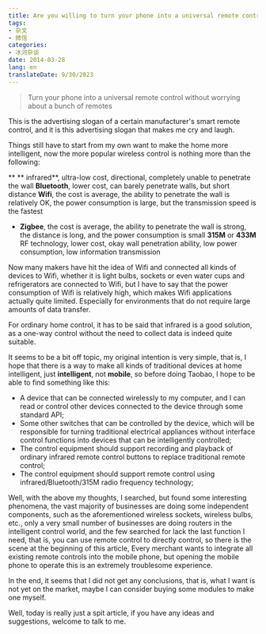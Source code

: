 ```yaml
---
title: Are you willing to turn your phone into a universal remote control?
tags:
- 杂文
- 微信
categories:
- 冰河杂谈
date: 2014-03-28
lang: en
translateDate: 9/30/2023
---
```

> Turn your phone into a universal remote control without worrying about a bunch of remotes

This is the advertising slogan of a certain manufacturer's smart remote control, and it is this advertising slogan that makes me cry and laugh.

Things still have to start from my own want to make the home more intelligent, now the more popular wireless control is nothing more than the following:

** ** infrared**, ultra-low cost, directional, completely unable to penetrate the wall
**Bluetooth**, lower cost, can barely penetrate walls, but short distance
**Wifi**, the cost is average, the ability to penetrate the wall is relatively OK, the power consumption is large, but the transmission speed is the fastest
* **Zigbee**, the cost is average, the ability to penetrate the wall is strong, the distance is long, and the power consumption is small
**315M** or **433M** RF technology, lower cost, okay wall penetration ability, low power consumption, low information transmission

Now many makers have hit the idea of Wifi and connected all kinds of devices to Wifi, whether it is light bulbs, sockets or even water cups and refrigerators are connected to Wifi, but I have to say that the power consumption of Wifi is relatively high, which makes Wifi applications actually quite limited. Especially for environments that do not require large amounts of data transfer.

For ordinary home control, it has to be said that infrared is a good solution, as a one-way control without the need to collect data is indeed quite suitable.

It seems to be a bit off topic, my original intention is very simple, that is, I hope that there is a way to make all kinds of traditional devices at home intelligent, just **intelligent**, not **mobile**, so before doing Taobao, I hope to be able to find something like this:

* A device that can be connected wirelessly to my computer, and I can read or control other devices connected to the device through some standard API;
* Some other switches that can be controlled by the device, which will be responsible for turning traditional electrical appliances without interface control functions into devices that can be intelligently controlled;
* The control equipment should support recording and playback of ordinary infrared remote control buttons to replace traditional remote control;
* The control equipment should support remote control using infrared/Bluetooth/315M radio frequency technology;

Well, with the above my thoughts, I searched, but found some interesting phenomena, the vast majority of businesses are doing some independent components, such as the aforementioned wireless sockets, wireless bulbs, etc., only a very small number of businesses are doing routers in the intelligent control world, and the few searched for lack the last function I need, that is, you can use remote control to directly control, so there is the scene at the beginning of this article, Every merchant wants to integrate all existing remote controls into the mobile phone, but opening the mobile phone to operate this is an extremely troublesome experience.

In the end, it seems that I did not get any conclusions, that is, what I want is not yet on the market, maybe I can consider buying some modules to make one myself.

Well, today is really just a spit article, if you have any ideas and suggestions, welcome to talk to me.
